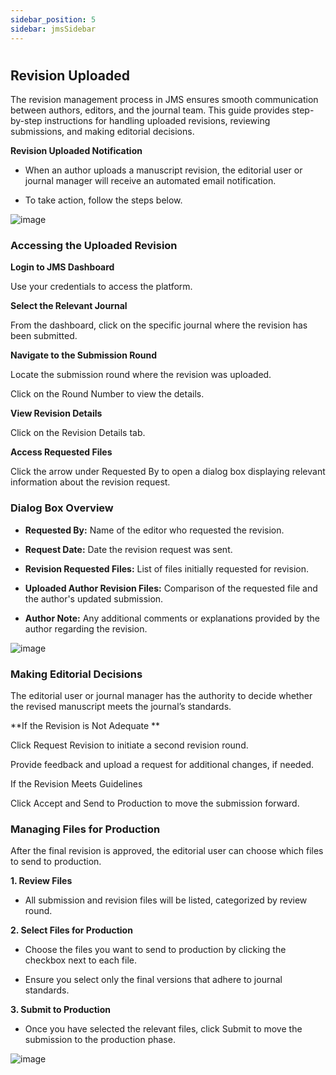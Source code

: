 ```yaml
---
sidebar_position: 5
sidebar: jmsSidebar
---
```


#

## **Revision Uploaded**

The revision management process in JMS ensures smooth communication between authors, editors, and the journal team. This guide provides step-by-step instructions for handling uploaded revisions, reviewing submissions, and making editorial decisions.

**Revision Uploaded Notification**

- When an author uploads a manuscript revision, the editorial user or journal manager will receive an automated email notification.

- To take action, follow the steps below.

![image](https://cdn.kryoni.com/kryoni-docs/images/revisionuploadednotification.png)

### **Accessing the Uploaded Revision**

**Login to JMS Dashboard**

Use your credentials to access the platform.

**Select the Relevant Journal**

From the dashboard, click on the specific journal where the revision has been submitted.

**Navigate to the Submission Round**

Locate the submission round where the revision was uploaded.

Click on the Round Number to view the details.

**View Revision Details**

Click on the Revision Details tab.

**Access Requested Files**

Click the arrow under Requested By to open a dialog box displaying relevant information about the revision request.

### **Dialog Box Overview**

- **Requested By:** Name of the editor who requested the revision.

- **Request Date:** Date the revision request was sent.

- **Revision Requested Files:** List of files initially requested for revision.

- **Uploaded Author Revision Files:** Comparison of the requested file and the author's updated submission.

- **Author Note:** Any additional comments or explanations provided by the author regarding the revision.

![image](https://cdn.kryoni.com/kryoni-docs/images/dailogboxoverview.png)

### **Making Editorial Decisions**

The editorial user or journal manager has the authority to decide whether the revised manuscript meets the journal’s standards.

**If the Revision is Not Adequate **

Click Request Revision to initiate a second revision round.

Provide feedback and upload a request for additional changes, if needed.

If the Revision Meets Guidelines

Click Accept and Send to Production to move the submission forward.

### **Managing Files for Production**

After the final revision is approved, the editorial user can choose which files to send to production.

**1. Review Files**

- All submission and revision files will be listed, categorized by review round.

**2. Select Files for Production**

- Choose the files you want to send to production by clicking the checkbox next to each file.

- Ensure you select only the final versions that adhere to journal standards.

**3. Submit to Production**

- Once you have selected the relevant files, click Submit to move the submission to the production phase.

![image](https://cdn.kryoni.com/kryoni-docs/images/submissionfinalfiles.png)

